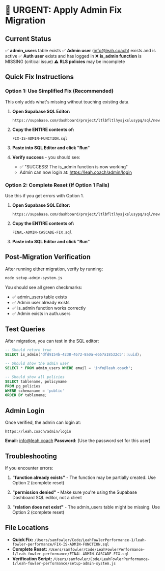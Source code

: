 # 🚨 URGENT: Apply Admin Fix Migration

## Current Status
✅ **admin_users** table exists
✅ **Admin user** (info@leah.coach) exists and is active
✅ **Auth user** exists and has logged in
❌ **is_admin function** is MISSING (critical issue)
⚠️ **RLS policies** may be incomplete

## Quick Fix Instructions

### Option 1: Use Simplified Fix (Recommended)
This only adds what's missing without touching existing data.

1. **Open Supabase SQL Editor:**
   ```
   https://supabase.com/dashboard/project/ltlbfltlhysjxslusypq/sql/new
   ```

2. **Copy the ENTIRE contents of:**
   ```
   FIX-IS-ADMIN-FUNCTION.sql
   ```

3. **Paste into SQL Editor and click "Run"**

4. **Verify success** - you should see:
   - ✅ "SUCCESS! The is_admin function is now working"
   - Admin can now login at: https://leah.coach/admin/login

### Option 2: Complete Reset (If Option 1 Fails)
Use this if you get errors with Option 1.

1. **Open Supabase SQL Editor:**
   ```
   https://supabase.com/dashboard/project/ltlbfltlhysjxslusypq/sql/new
   ```

2. **Copy the ENTIRE contents of:**
   ```
   FINAL-ADMIN-CASCADE-FIX.sql
   ```

3. **Paste into SQL Editor and click "Run"**

## Post-Migration Verification

After running either migration, verify by running:

```bash
node setup-admin-system.js
```

You should see all green checkmarks:
- ✅ admin_users table exists
- ✅ Admin user already exists
- ✅ is_admin function works correctly
- ✅ Admin exists in auth.users

## Test Queries

After migration, you can test in the SQL editor:

```sql
-- Should return true
SELECT is_admin('dfd9154b-4238-4672-8a0a-e657a18532c5'::uuid);

-- Should show the admin user
SELECT * FROM admin_users WHERE email = 'info@leah.coach';

-- Should show all policies
SELECT tablename, policyname
FROM pg_policies
WHERE schemaname = 'public'
ORDER BY tablename;
```

## Admin Login

Once verified, the admin can login at:
```
https://leah.coach/admin/login
```

**Email:** info@leah.coach
**Password:** [Use the password set for this user]

## Troubleshooting

If you encounter errors:

1. **"function already exists"** - The function may be partially created. Use Option 2 (complete reset)

2. **"permission denied"** - Make sure you're using the Supabase Dashboard SQL editor, not a client

3. **"relation does not exist"** - The admin_users table might be missing. Use Option 2 (complete reset)

## File Locations

- **Quick Fix:** `/Users/samfowler/Code/LeahFowlerPerformance-1/leah-fowler-performance/FIX-IS-ADMIN-FUNCTION.sql`
- **Complete Reset:** `/Users/samfowler/Code/LeahFowlerPerformance-1/leah-fowler-performance/FINAL-ADMIN-CASCADE-FIX.sql`
- **Verification Script:** `/Users/samfowler/Code/LeahFowlerPerformance-1/leah-fowler-performance/setup-admin-system.js`